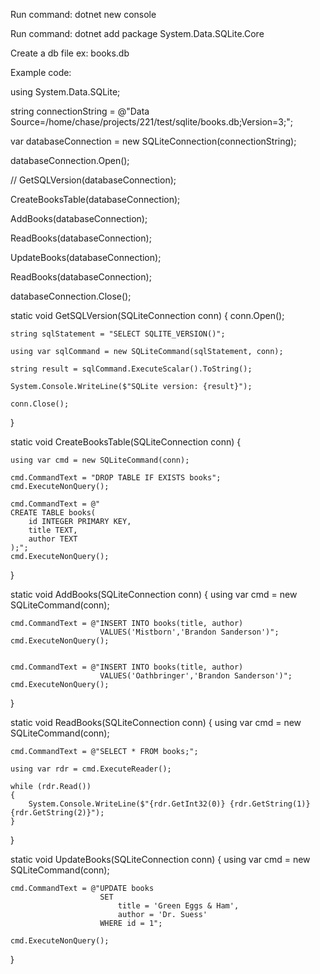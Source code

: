 Run command: dotnet new console

Run command: dotnet add package System.Data.SQLite.Core

Create a db file ex: books.db

Example code:

using System.Data.SQLite;

string connectionString = @"Data Source=/home/chase/projects/221/test/sqlite/books.db;Version=3;";

var databaseConnection = new SQLiteConnection(connectionString);

databaseConnection.Open();

// GetSQLVersion(databaseConnection);

CreateBooksTable(databaseConnection);

AddBooks(databaseConnection);

ReadBooks(databaseConnection);

UpdateBooks(databaseConnection);

ReadBooks(databaseConnection);

databaseConnection.Close();

static void GetSQLVersion(SQLiteConnection conn)
{
conn.Open();

    string sqlStatement = "SELECT SQLITE_VERSION()";

    using var sqlCommand = new SQLiteCommand(sqlStatement, conn);

    string result = sqlCommand.ExecuteScalar().ToString();

    System.Console.WriteLine($"SQLite version: {result}");

    conn.Close();

}

static void CreateBooksTable(SQLiteConnection conn)
{

    using var cmd = new SQLiteCommand(conn);

    cmd.CommandText = "DROP TABLE IF EXISTS books";
    cmd.ExecuteNonQuery();

    cmd.CommandText = @"
    CREATE TABLE books(
        id INTEGER PRIMARY KEY,
        title TEXT,
        author TEXT
    );";
    cmd.ExecuteNonQuery();

}

static void AddBooks(SQLiteConnection conn)
{
using var cmd = new SQLiteCommand(conn);

    cmd.CommandText = @"INSERT INTO books(title, author)
                        VALUES('Mistborn','Brandon Sanderson')";
    cmd.ExecuteNonQuery();


    cmd.CommandText = @"INSERT INTO books(title, author)
                        VALUES('Oathbringer','Brandon Sanderson')";
    cmd.ExecuteNonQuery();

}

static void ReadBooks(SQLiteConnection conn)
{
using var cmd = new SQLiteCommand(conn);

    cmd.CommandText = @"SELECT * FROM books;";

    using var rdr = cmd.ExecuteReader();

    while (rdr.Read())
    {
        System.Console.WriteLine($"{rdr.GetInt32(0)} {rdr.GetString(1)} {rdr.GetString(2)}");
    }

}

static void UpdateBooks(SQLiteConnection conn)
{
using var cmd = new SQLiteCommand(conn);

    cmd.CommandText = @"UPDATE books
                        SET
                            title = 'Green Eggs & Ham',
                            author = 'Dr. Suess'
                        WHERE id = 1";

    cmd.ExecuteNonQuery();

}
